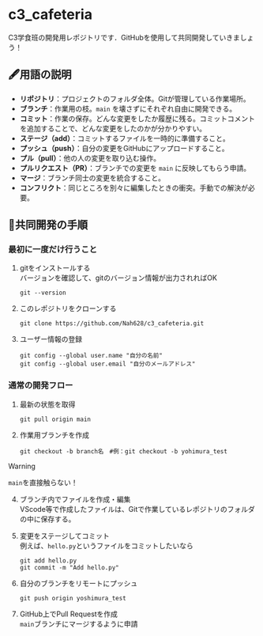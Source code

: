 # c3_cafeteria
C3学食班の開発用レポジトリです．GitHubを使用して共同開発していきましょう！

## 🖋️用語の説明
- **リポジトリ**：プロジェクトのフォルダ全体。Gitが管理している作業場所。
- **ブランチ**：作業用の枝。`main` を壊さずにそれぞれ自由に開発できる。
- **コミット**：作業の保存。どんな変更をしたか履歴に残る。コミットコメントを追加することで、どんな変更をしたのかが分かりやすい。
- **ステージ（add）**：コミットするファイルを一時的に準備すること。
- **プッシュ（push）**：自分の変更をGitHubにアップロードすること。
- **プル（pull）**：他の人の変更を取り込む操作。
- **プルリクエスト（PR）**：ブランチでの変更を `main` に反映してもらう申請。
- **マージ**：ブランチ同士の変更を統合すること。
- **コンフリクト**：同じところを別々に編集したときの衝突。手動での解決が必要。

## 🚀共同開発の手順
### 最初に一度だけ行うこと
1. gitをインストールする  
   バージョンを確認して、gitのバージョン情報が出力されればOK
   ~~~
   git --version
   ~~~
   
2. このレポジトリをクローンする
   ~~~
   git clone https://github.com/Nah628/c3_cafeteria.git
   ~~~
   
3. ユーザー情報の登録
   ~~~
   git config --global user.name "自分の名前"
   git config --global user.email "自分のメールアドレス"
   ~~~

### 通常の開発フロー
1. 最新の状態を取得
   ~~~
   git pull origin main
   ~~~
   
2. 作業用ブランチを作成
   ~~~
   git checkout -b branch名　#例：git checkout -b yohimura_test
   ~~~
> [!WARNING]
>   `main`を直接触らない！
   
4. ブランチ内でファイルを作成・編集  
   VScode等で作成したファイルは、Gitで作業しているレポジトリのフォルダの中に保存する。
   
6. 変更をステージしてコミット  
   例えば、`hello.py`というファイルをコミットしたいなら
   ~~~
   git add hello.py
   git commit -m "Add hello.py"
   ~~~
   
7. 自分のブランチをリモートにプッシュ
   ~~~
   git push origin yoshimura_test
   ~~~
   
8. GitHub上でPull Requestを作成  
   `main`ブランチにマージするように申請
